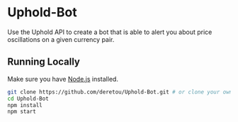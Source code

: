 # Uphold-Bot
Use the Uphold API to create a bot that is able to alert you about price oscillations on a given currency pair.

## Running Locally

Make sure you have [Node.js](http://nodejs.org/) installed.

```sh
git clone https://github.com/deretou/Uphold-Bot.git # or clone your own fork
cd Uphold-Bot
npm install
npm start
```

